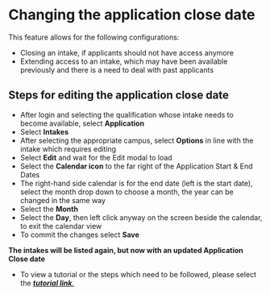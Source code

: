 # **Changing the application close date**

This feature allows for the following configurations:

- Closing an intake, if applicants should not have access anymore
- Extending access to an intake, which may have been available previously and there is a need to deal with past applicants

## **Steps for editing the application close date**

- After login and selecting the qualification whose intake needs to become available, select **Application**
- Select **Intakes**
- After selecting the appropriate campus, select **Options** in line with the intake which requires editing
- Select **Edit** and wait for the Edit modal to load
- Select the **Calendar icon** to the far right of the Application Start & End Dates
- The right-hand side calendar is for the end date (left is the start date), select the month drop down to choose a month, the year can be changed in the same way
- Select the **Month**
- Select the **Day**, then left click anyway on the screen beside the calendar, to exit the calendar view
- To commit the changes select **Save** 

**The intakes will be listed again, but now with an updated Application Close date**

- To view a tutorial or the steps which need to be followed, please select the [**_tutorial link_**.](https://www.iorad.com/player/120644/Making-a-close-intake-selectable-again)
